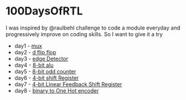 # 100DaysOfRTL
I was inspired by @raulbehl challenge to code a module everyday and progressively improve on coding skills. So I want to give it a try 

- day1 - [mux](https://github.com/gagana-05/100DaysOfRTL/tree/main/day1)
- day2 - [d flip flop](https://github.com/gagana-05/100DaysOfRTL/tree/main/day2)
- day3 - [edge Detector](https://github.com/gagana-05/100DaysOfRTL/tree/main/day3)
- day4 - [8-bit alu](https://github.com/gagana-05/100DaysOfRTL/tree/main/day4)
- day5 - [8-bit odd counter](https://github.com/gagana-05/100DaysOfRTL/tree/main/day5)
- day6 - [4-bit shift Register](https://github.com/gagana-05/100DaysOfRTL/tree/main/day6)
- day7 - [4-bit Linear Feedback Shift Register](https://github.com/gagana-05/100DaysOfRTL/tree/main/day7)
- day8 - [binary to One Hot encoder](https://github.com/gagana-05/100DaysOfRTL/tree/main/day8)
